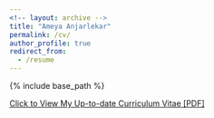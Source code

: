 ```yaml
---
<!-- layout: archive -->
title: "Ameya Anjarlekar"
permalink: /cv/
author_profile: true
redirect_from:
  - /resume
---
```


{% include base_path %}

[Click to View My Up-to-date Curriculum Vitae [PDF]](http://ameyanjarlekar.github.io/files/main_CV.pdf)

<!-- <embed src="http://ameyanjarlekar.github.io/files/main_CV.pdf" width="650" height="1800" type='application/pdf'> -->
